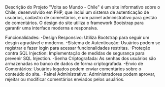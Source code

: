 Descrição do Projeto
"Volta ao Mundo - Chile" é um site informativo sobre o Chile, desenvolvido em PHP, que inclui um sistema de autenticação de usuários, cadastro de comentários, e um painel administrativo para gestão de comentários. O design do site utiliza o framework Bootstrap para garantir uma interface moderna e responsiva.

Funcionalidades:
 -Design Responsivo: Utiliza Bootstrap para seguir um desgin agradável e moderno.
 -Sistema de Autenticação: Usuários podem se registrar e fazer login para acessar funcionalidades restritas.
 -Proteção contra SQL Injection: Implementação de medidas de segurança para prevenir SQL Injection.
 -Senha Criptografada: As senhas dos usuários são armazenadas no banco de dados de forma criptografada.
 -Envio de Comentários: Usuários logados podem enviar comentários sobre o conteúdo do site.
 -Painel Administrativo: Administradores podem aprovar, rejeitar ou modificar comentários enviados pelos usuários.
